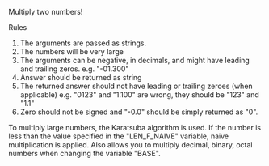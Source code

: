 Multiply two numbers!

Rules
1. The arguments are passed as strings.
2. The numbers will be very large
3. The arguments can be negative, in decimals, and might have leading and trailing zeros. e.g. "-01.300"
4. Answer should be returned as string
5. The returned answer should not have leading or trailing zeroes (when applicable) e.g. "0123" and "1.100" are wrong, they should be "123" and "1.1"
6. Zero should not be signed and "-0.0" should be simply returned as "0".

To multiply large numbers, the Karatsuba algorithm is used. If the number is less than the value specified in the "LEN_F_NAIVE" variable, naive multiplication is applied. Also allows you to multiply decimal, binary, octal numbers when changing the variable "BASE". 
